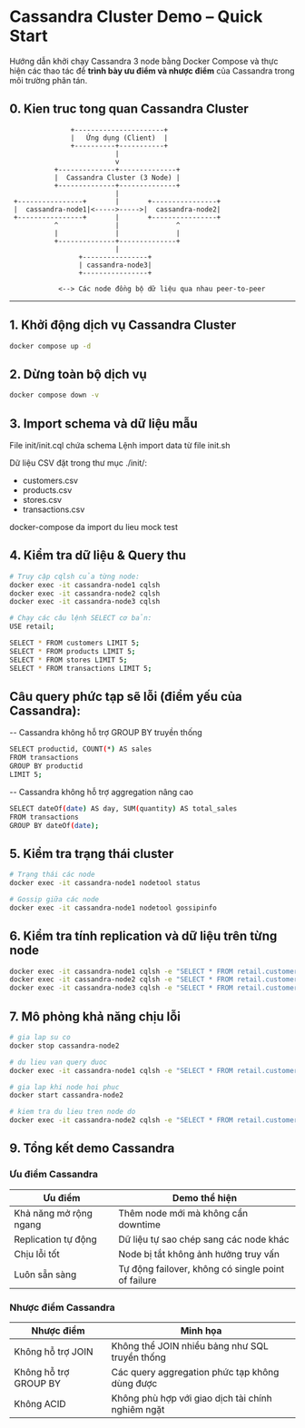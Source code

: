 # Cassandra Cluster Demo – Quick Start

Hướng dẫn khởi chạy Cassandra 3 node bằng Docker Compose và thực hiện các thao tác để **trình bày ưu điểm và nhược điểm** của Cassandra trong môi trường phân tán.

## 0. Kien truc tong quan Cassandra Cluster


                   +----------------------+
                   |   Ứng dụng (Client)  |
                   +----------+-----------+
                              |
                              v
               +--------------+--------------+
               |  Cassandra Cluster (3 Node) |
               +--------------+--------------+
                              |
     +----------------+       |       +----------------+
     |  cassandra-node1|<----->----->|  cassandra-node2|
     +----------------+       |       +----------------+
               ^              |              ^
               |              |              |
               +--------------+--------------+
                              |
                     +----------------+
                     | cassandra-node3|
                     +----------------+

                <--> Các node đồng bộ dữ liệu qua nhau peer-to-peer

---

## 1. Khởi động dịch vụ Cassandra Cluster

```bash
docker compose up -d
```

##  2. Dừng toàn bộ dịch vụ

```bash
docker compose down -v
```

## 3. Import schema và dữ liệu mẫu
File init/init.cql chứa schema
Lệnh import data từ file init.sh

Dữ liệu CSV đặt trong thư mục ./init/:
- customers.csv
- products.csv
- stores.csv
- transactions.csv

docker-compose da import du lieu mock test


## 4. Kiểm tra dữ liệu & Query thu
```bash
# Truy cập cqlsh của từng node:
docker exec -it cassandra-node1 cqlsh
docker exec -it cassandra-node2 cqlsh
docker exec -it cassandra-node3 cqlsh

# Chạy các câu lệnh SELECT cơ bản:
USE retail;

SELECT * FROM customers LIMIT 5;
SELECT * FROM products LIMIT 5;
SELECT * FROM stores LIMIT 5;
SELECT * FROM transactions LIMIT 5;
```

## Câu query phức tạp sẽ lỗi (điểm yếu của Cassandra):
-- Cassandra không hỗ trợ GROUP BY truyền thống

```bash
SELECT productid, COUNT(*) AS sales
FROM transactions
GROUP BY productid
LIMIT 5;
```
-- Cassandra không hỗ trợ aggregation nâng cao

```bash
SELECT dateOf(date) AS day, SUM(quantity) AS total_sales
FROM transactions
GROUP BY dateOf(date);
```



## 5. Kiểm tra trạng thái cluster

```bash
# Trạng thái các node
docker exec -it cassandra-node1 nodetool status

# Gossip giữa các node
docker exec -it cassandra-node1 nodetool gossipinfo

```

## 6. Kiểm tra tính replication và dữ liệu trên từng node

```bash
docker exec -it cassandra-node1 cqlsh -e "SELECT * FROM retail.customers LIMIT 3;"
docker exec -it cassandra-node2 cqlsh -e "SELECT * FROM retail.customers LIMIT 3;"
docker exec -it cassandra-node3 cqlsh -e "SELECT * FROM retail.customers LIMIT 3;"

```

## 7. Mô phỏng khả năng chịu lỗi

```bash
# gia lap su co
docker stop cassandra-node2

# du lieu van query duoc
docker exec -it cassandra-node1 cqlsh -e "SELECT * FROM retail.customers LIMIT 3;"

# gia lap khi node hoi phuc
docker start cassandra-node2

# kiem tra du lieu tren node do
docker exec -it cassandra-node2 cqlsh -e "SELECT * FROM retail.customers LIMIT 3;"

```

## 9. Tổng kết demo Cassandra

### Ưu điểm Cassandra

| Ưu điểm                    | Demo thể hiện                                         |
|----------------------------|-------------------------------------------------------|
| Khả năng mở rộng ngang     | Thêm node mới mà không cần downtime                   |
| Replication tự động        | Dữ liệu tự sao chép sang các node khác                |
| Chịu lỗi tốt               | Node bị tắt không ảnh hưởng truy vấn                  |
| Luôn sẵn sàng              | Tự động failover, không có single point of failure    |

### Nhược điểm Cassandra

| Nhược điểm                 | Minh họa                                               |
|----------------------------|--------------------------------------------------------|
| Không hỗ trợ JOIN          | Không thể JOIN nhiều bảng như SQL truyền thống         |
| Không hỗ trợ GROUP BY      | Các query aggregation phức tạp không dùng được         |
| Không ACID                 | Không phù hợp với giao dịch tài chính nghiêm ngặt      |
